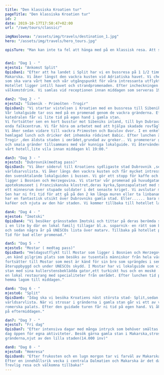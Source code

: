 ```yaml
---
title: "Den klassiska Kroatien tur"
pageTitle: "Den klassiska Kroatien tur"
id: 2
date: 2019-10-17T17:50:47+02:00
url: "/swe/tours/classic/"

imgNaslovna: "/assets/img/travels/destination_1.jpg"
hero: "/assets/img/travels/hero_tours.jpg"

opisTure: "Man kan inte ta fel att hänga med på en klassisk resa. Att se, pröva, njuta, låra år det klassiska."


dan1: "Dag 1 - "
mjesto1: "Ankomst Split"
OpisDan1: "Efter att ha landet i Split har vi en bussresa på 1 1/2 timme till vårt hotell som ligger i
Makarska. Vi åker längst den vackra kusten vid Adriatiska havet. Vi checkar in på hotellet
som ska vara vårt hem och vår utgångspunkt för våra intressanta utflykter under veckan.
Hotellet ligger intill havet och strandpromenaden. Efter incheckningen tar vi en gemensam
välkomstdrink. Vi samlas vid receptionen innan middagen som serveras 19:00-21:00."

dan2: "Dag 2 - "
mjesto2: "Šibenik - Primošten -Trogir"
OpisDan2: "Vi startar vistelsen i Kroatien med en bussresa till Sibenik som ligger norr om Split.Sibenik
Vår lokalguide tar oss med på en promenad genom de vackra gränderna. Efter vi har besökt
katedralen får vi lite tid på egen hand i gamla stan.
Vi fortsätter sen en kort busstur mot Sibeniks inland, till byn Dubrava.  Där ligger Kroatiens
enda falkcentrum. Vi får höra om arbetet med att hjälpa skadade rovfåglar. 
Vi åker sedan vidare till vackra Primosten och Baculov dvor. I en enkel o genuin miljö äter vi
hemlagad lunch och dricker det inhemska rödvinet Babic. Efter lunchen åker vi vidare till
Trogir ,den äldsta staden i området,grundad av greker.. Vi promenerar genom Trogirs vackra
och smala gränder tillsammans med vår kunniga lokalguide. Vi återvänder med bussen till
vårt hotell,lite vila innan middagen kl 19:00."

dan3: "Dag 3 - "
mjesto3: "Dubrovnik(medtag pass)"
OpisDan3: "Vi åker söderut till Kroatiens sydligaste stad Dubrovnik ,sedan 1979 på UNESCOs
världsarvslista. Vi åker längs den vackra kusten och får mycket intressant berättat för oss av
den svensktalande lokalguiden i bussen. Vi gör ett stopp för kaffe och toalett i Neum,som
ligger i Bosnien och Herzegovina. Vi startar vår promenad på huvudgatan Stradun,besöker
apoteksmuseet i Franciskanska klostret,deras kyrka,Sponzapalatset med stadsarkivet och
ett minnesrum över stupade soldater i det senaste kriget. Vi avslutar med gemensam lunch.
Sen har ni fri tid för att gå på den 2 km långa muren eller ta linbanan upp till berget Srd där ni
har en fantastisk utsikt över Dubrovniks gamla stad. Eller...... bara sitta på ett av många
kaféer och njuta av den här staden. Vi kommer tillbaka till hotellet lagom till middagen."

dan4: "Dag 4 - "
mjesto4: "Imotski"
OpisDan4: "Vi besöker gränsstaden Imotski och tittar på deras berömda sjöar- Blå och Röda skön.Lunch
i en lite by där en lokal familj tillagar bl.a. soparnik- en rätt som bara tillagas i bergstrakterna
och sedan några år på UNESCOs lista över matarv. Tillbaka på hotellet på eftermiddagen.
Tid för bad eller promenad."

dan5: "Dag 5 - "
mjesto5: "Mostar ( medtag pass)"
OpisDan5: "Heldagsutflykt till Mostar som ligger i Bosnien och Herzegovina. Vi gör ett stopp i Medugorje
,en känd pilgrims plats som besöks av tusentals människor från hela världen varje år. Vi
fortsätter till Mostar som mest är känd för sin bro som sprängdes i senaste kriget men är nu
återuppbyggd och under UNESCOs skydd. I Mostar har vi lokalguide som visar oss gamla
stan med sina kullerstensbeklädda gator,ett turkiskt hus och en moské . Gemensam lunch på
en lokal restaurang med specialiteter från området. Efter lunchen tid på egen hand. Vi är
hemma lagom till middagen."

dan6: "Dag 6 - "
mjesto6: "Split"
OpisDan6: "Idag ska vi besöka Kroatiens näst största stad- Split,sedan 1979 på UNESCOs
världsarvlista. När vi strosar i gränderna i gamla stan går vi ett av världens bäst bevarade
romerska palats. Efter den guidade turen får ni tid på egen hand. Vi åker hem till Makarska
på eftermiddagen."

dan7: "Dag 7 - "
mjesto7: "Fri dag"
OpisDan7: "Efter intensiva dagar med många intryck som behöver smältas är det lämpligt med en ledig
dag öppen för egna aktiviteter. Besök gärna gamla stan i Makarska,strosa runt i
gränderna,njut av den lilla staden(14.000 inv)"

dan8: "Dag 8 - "
mjesto8: "Hemresa"
OpisDan8: "Efter frukosten och en lugn morgon tar vi farväl av Makarska och reser mot Splits flygplats.
Efter en innehållsrik vecka i centrala Dalmatien och Makarska är det dags för hemresa.
Trevlig resa och välkomna tillbaka!"
---
```


